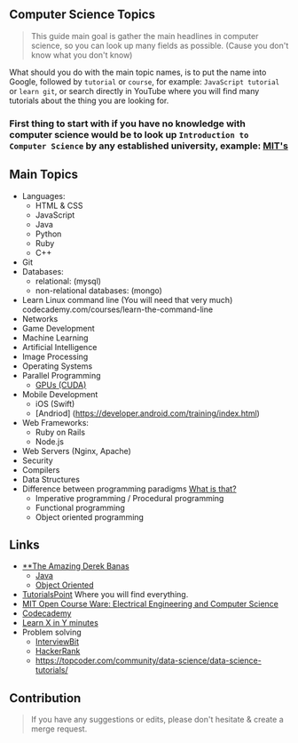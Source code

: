 Computer Science Topics 
----

> This guide main goal is gather the main headlines in computer science, so you can look up many fields as possible. (Cause you don't know what you don't know) 

What should you do with the main topic names, is to put the name into Google, followed by `tutorial` or `course`, for example: `JavaScript tutorial` or `learn git`, or search directly in YouTube where you will find many tutorials about the thing you are looking for. 

### First thing to start with if you have no knowledge with computer science would be to look up `Introduction to Computer Science` by any established university, example: [MIT's](https://www.youtube.com/watch?v=k6U-i4gXkLM)

## Main Topics
- Languages:
  - HTML & CSS
  - JavaScript
  - Java 
  - Python
  - Ruby
  - C++
- Git
- Databases:
  - relational: (mysql)
  - non-relational databases: (mongo)
- Learn Linux command line (You will need that very much) codecademy.com/courses/learn-the-command-line
- Networks
- Game Development
- Machine Learning 
- Artificial Intelligence
- Image Processing 
- Operating Systems
- Parallel Programming  
  - [GPUs (CUDA)](https://www.udacity.com/course/intro-to-parallel-programming--cs344)
- Mobile Development 
  - iOS (Swift)
  - [Andriod]
(https://developer.android.com/training/index.html)
- Web Frameworks: 
  - Ruby on Rails
  - Node.js
- Web Servers (Nginx, Apache)
- Security 
- Compilers
- Data Structures
- Difference between programming paradigms [What is that?](https://www.youtube.com/watch?v=n40Nz2YwRls)
  - Imperative programming / Procedural programming
  - Functional programming
  - Object oriented programming 


## Links
- [**The Amazing Derek Banas](https://www.youtube.com/user/derekbanas/playlists)
  - [Java](https://www.youtube.com/watch?v=TBWX97e1E9g&list=PLE7E8B7F4856C9B19)
  - [Object Oriented](https://www.youtube.com/playlist?list=PLF206E906175C7E07)
- [TutorialsPoint](https://www.tutorialspoint.com/index.htm) Where you will find everything.
- [MIT Open Course Ware: Electrical Engineering and Computer Science](https://ocw.mit.edu/courses/electrical-engineering-and-computer-science/)
- [Codecademy](https://www.codecademy.com/)
- [Learn X in Y minutes](https://learnxinyminutes.com/)
- Problem solving
  - [InterviewBit](https://www.interviewbit.com/)
  - [HackerRank](https://www.hackerrank.com/)
  - https://topcoder.com/community/data-science/data-science-tutorials/
  
## Contribution  
> If you have any suggestions or edits, please don't hesitate & create a merge request.  
